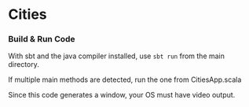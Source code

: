 # Cities

### Build & Run Code
With sbt and the java compiler installed, use `sbt run` from the main directory.

If multiple main methods are detected, run the one from CitiesApp.scala

Since this code generates a window, your OS must have video output.